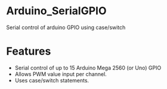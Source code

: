 # Arduino_SerialGPIO
Serial control of arduino GPIO using case/switch

# Features
* Serial control of up to 15 Arduino Mega 2560 (or Uno) GPIO
* Allows PWM value input per channel.
* Uses case/switch statements.

